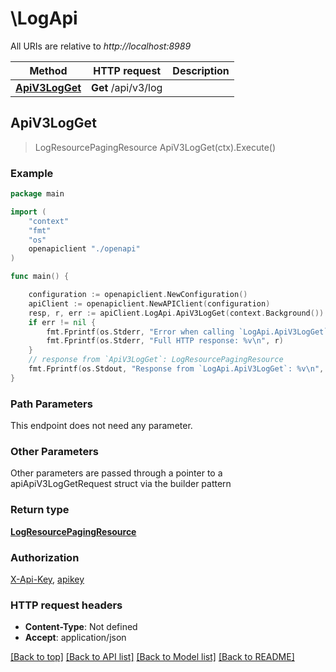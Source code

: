 # \LogApi

All URIs are relative to *http://localhost:8989*

Method | HTTP request | Description
------------- | ------------- | -------------
[**ApiV3LogGet**](LogApi.md#ApiV3LogGet) | **Get** /api/v3/log | 



## ApiV3LogGet

> LogResourcePagingResource ApiV3LogGet(ctx).Execute()



### Example

```go
package main

import (
    "context"
    "fmt"
    "os"
    openapiclient "./openapi"
)

func main() {

    configuration := openapiclient.NewConfiguration()
    apiClient := openapiclient.NewAPIClient(configuration)
    resp, r, err := apiClient.LogApi.ApiV3LogGet(context.Background()).Execute()
    if err != nil {
        fmt.Fprintf(os.Stderr, "Error when calling `LogApi.ApiV3LogGet``: %v\n", err)
        fmt.Fprintf(os.Stderr, "Full HTTP response: %v\n", r)
    }
    // response from `ApiV3LogGet`: LogResourcePagingResource
    fmt.Fprintf(os.Stdout, "Response from `LogApi.ApiV3LogGet`: %v\n", resp)
}
```

### Path Parameters

This endpoint does not need any parameter.

### Other Parameters

Other parameters are passed through a pointer to a apiApiV3LogGetRequest struct via the builder pattern


### Return type

[**LogResourcePagingResource**](LogResourcePagingResource.md)

### Authorization

[X-Api-Key](../README.md#X-Api-Key), [apikey](../README.md#apikey)

### HTTP request headers

- **Content-Type**: Not defined
- **Accept**: application/json

[[Back to top]](#) [[Back to API list]](../README.md#documentation-for-api-endpoints)
[[Back to Model list]](../README.md#documentation-for-models)
[[Back to README]](../README.md)

